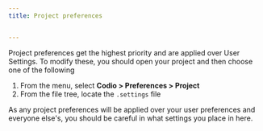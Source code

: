 ```yaml
---
title: Project preferences


---
```


Project preferences get the highest priority and are applied over User Settings. To modify these, you should open your project and then choose one of the following

1. From the menu, select **Codio > Preferences > Project**
2. From the file tree, locate the `.settings` file

As any project preferences will be applied over your user preferences and everyone else's, you should be careful in what settings you place in here.

